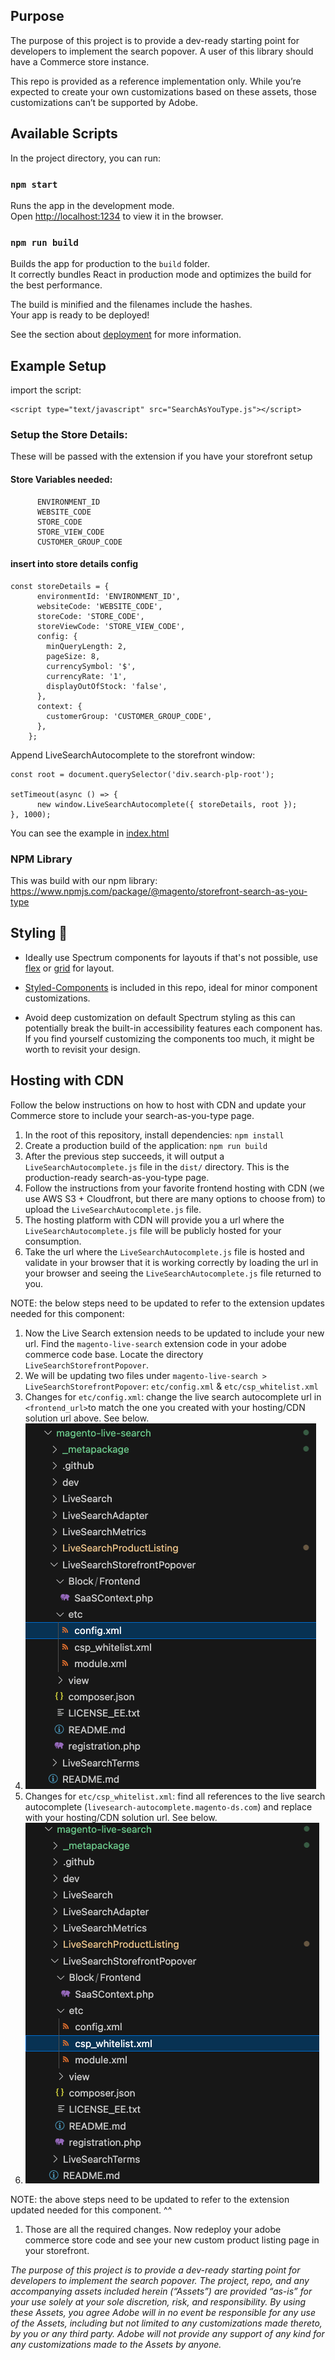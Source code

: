 ## Purpose

The purpose of this project is to provide a dev-ready starting point for developers to implement the search popover. A user of this library should have a Commerce store instance.

This repo is provided as a reference implementation only. While you’re expected to create your own customizations based on these assets, those customizations can’t be supported by Adobe.

## Available Scripts

In the project directory, you can run:

### `npm start`

Runs the app in the development mode.<br> Open [http://localhost:1234](http://localhost:1234) to view it in the browser.

### `npm run build`

Builds the app for production to the `build` folder.<br> It correctly bundles React in production mode and optimizes the build for the best performance.

The build is minified and the filenames include the hashes.<br> Your app is ready to be deployed!

See the section about [deployment](https://webpack.js.org/guides/production/) for
more information.

## Example Setup

import the script:

```
<script type="text/javascript" src="SearchAsYouType.js"></script>
```

### Setup the Store Details:

These will be passed with the extension if you have your storefront setup

#### Store Variables needed:

```
      ENVIRONMENT_ID
      WEBSITE_CODE
      STORE_CODE
      STORE_VIEW_CODE
      CUSTOMER_GROUP_CODE
```

#### insert into store details config

```
const storeDetails = {
      environmentId: 'ENVIRONMENT_ID',
      websiteCode: 'WEBSITE_CODE',
      storeCode: 'STORE_CODE',
      storeViewCode: 'STORE_VIEW_CODE',
      config: {
        minQueryLength: 2,
        pageSize: 8,
        currencySymbol: '$',
        currencyRate: '1',
        displayOutOfStock: 'false',
      },
      context: {
        customerGroup: 'CUSTOMER_GROUP_CODE',
      },
    };
```

Append LiveSearchAutocomplete to the storefront window:

```
const root = document.querySelector('div.search-plp-root');

setTimeout(async () => {
      new window.LiveSearchAutocomplete({ storeDetails, root });
}, 1000);
```

You can see the example in [index.html](./public/index.html)

### NPM Library

This was build with our npm library: https://www.npmjs.com/package/@magento/storefront-search-as-you-type

## Styling 🎨

-   Ideally use Spectrum components for layouts if that's not possible, use [flex](https://css-tricks.com/snippets/css/a-guide-to-flexbox/) or [grid](https://css-tricks.com/snippets/css/complete-guide-grid/) for layout.

-   [Styled-Components](https://styled-components.com/) is included in this repo, ideal for minor component customizations.

-   Avoid deep customization on default Spectrum styling as this can potentially break the built-in accessibility features each component has. If you find yourself customizing the components too much, it might be worth to revisit your design.

## Hosting with CDN

Follow the below instructions on how to host with CDN and update your Commerce store to include your search-as-you-type page.

1. In the root of this repository, install dependencies: `npm install`
1. Create a production build of the application: `npm run build`
1. After the previous step succeeds, it will output a `LiveSearchAutocomplete.js` file in the `dist/` directory. This is the production-ready search-as-you-type page.
1. Follow the instructions from your favorite frontend hosting with CDN (we use AWS S3 + Cloudfront, but there are many options to choose from) to upload the `LiveSearchAutocomplete.js` file.
1. The hosting platform with CDN will provide you a url where the `LiveSearchAutocomplete.js` file will be publicly hosted for your consumption.
1. Take the url where the `LiveSearchAutocomplete.js` file is hosted and validate in your browser that it is working correctly by loading the url in your browser and seeing the `LiveSearchAutocomplete.js` file returned to you.

NOTE: the below steps need to be updated to refer to the extension updates needed for this component:

1. Now the Live Search extension needs to be updated to include your new url. Find the `magento-live-search` extension code in your adobe commerce code base. Locate the directory `LiveSearchStorefrontPopover`.
1. We will be updating two files under `magento-live-search > LiveSearchStorefrontPopover`: `etc/config.xml` & `etc/csp_whitelist.xml`
1. Changes for `etc/config.xml`: change the live search autocomplete url in `<frontend_url>`to match the one you created with your hosting/CDN solution url above. See below.
1. ![image](./config_xml.png)
1. Changes for `etc/csp_whitelist.xml`: find all references to the live search autocomplete (`livesearch-autocomplete.magento-ds.com`) and replace with your hosting/CDN solution url. See below.
1. ![image](./csp_whitelist_xml.png)

NOTE: the above steps need to be updated to refer to the extension updated needed for this component. ^^

1. Those are all the required changes. Now redeploy your adobe commerce store code and see your new custom product listing page in your storefront.

_The purpose of this project is to provide a dev-ready starting point for developers to implement the search popover. The project, repo, and any accompanying assets included herein (“Assets”) are provided “as-is” for your use solely at your sole discretion, risk, and responsibility. By using these Assets, you agree Adobe will in no event be responsible for any use of the Assets, including but not limited to any customizations made thereto, by you or any third party. Adobe will not provide any support of any kind for any customizations made to the Assets by anyone._
